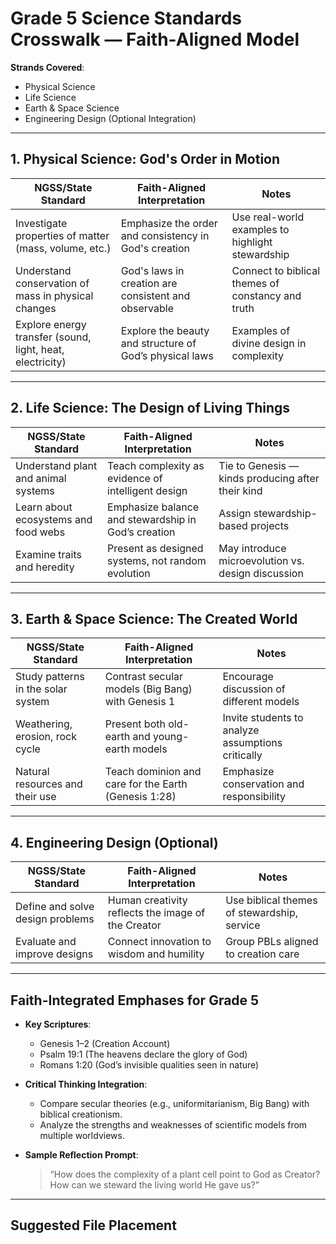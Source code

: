 # Grade 5 Science Standards Crosswalk — Faith-Aligned Model

**Strands Covered**:  
- Physical Science  
- Life Science  
- Earth & Space Science  
- Engineering Design (Optional Integration)

---

## 1. Physical Science: God's Order in Motion

| NGSS/State Standard | Faith-Aligned Interpretation | Notes |
|---------------------|------------------------------|-------|
| Investigate properties of matter (mass, volume, etc.) | Emphasize the order and consistency in God's creation | Use real-world examples to highlight stewardship |
| Understand conservation of mass in physical changes | God's laws in creation are consistent and observable | Connect to biblical themes of constancy and truth |
| Explore energy transfer (sound, light, heat, electricity) | Explore the beauty and structure of God’s physical laws | Examples of divine design in complexity |

---

## 2. Life Science: The Design of Living Things

| NGSS/State Standard | Faith-Aligned Interpretation | Notes |
|---------------------|------------------------------|-------|
| Understand plant and animal systems | Teach complexity as evidence of intelligent design | Tie to Genesis — kinds producing after their kind |
| Learn about ecosystems and food webs | Emphasize balance and stewardship in God’s creation | Assign stewardship-based projects |
| Examine traits and heredity | Present as designed systems, not random evolution | May introduce microevolution vs. design discussion |

---

## 3. Earth & Space Science: The Created World

| NGSS/State Standard | Faith-Aligned Interpretation | Notes |
|---------------------|------------------------------|-------|
| Study patterns in the solar system | Contrast secular models (Big Bang) with Genesis 1 | Encourage discussion of different models |
| Weathering, erosion, rock cycle | Present both old-earth and young-earth models | Invite students to analyze assumptions critically |
| Natural resources and their use | Teach dominion and care for the Earth (Genesis 1:28) | Emphasize conservation and responsibility |

---

## 4. Engineering Design (Optional)

| NGSS/State Standard | Faith-Aligned Interpretation | Notes |
|---------------------|------------------------------|-------|
| Define and solve design problems | Human creativity reflects the image of the Creator | Use biblical themes of stewardship, service |
| Evaluate and improve designs | Connect innovation to wisdom and humility | Group PBLs aligned to creation care |

---

## Faith-Integrated Emphases for Grade 5

- **Key Scriptures**:
  - Genesis 1–2 (Creation Account)
  - Psalm 19:1 (The heavens declare the glory of God)
  - Romans 1:20 (God’s invisible qualities seen in nature)

- **Critical Thinking Integration**:
  - Compare secular theories (e.g., uniformitarianism, Big Bang) with biblical creationism.
  - Analyze the strengths and weaknesses of scientific models from multiple worldviews.

- **Sample Reflection Prompt**:
  > “How does the complexity of a plant cell point to God as Creator? How can we steward the living world He gave us?”

---

## Suggested File Placement

